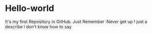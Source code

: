 # Hello-world
It's my first Repository in GitHub. Just Remember :Never get up !
just a describe
i don't know how to say

